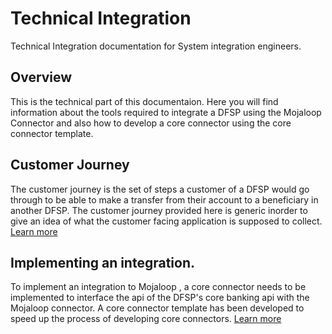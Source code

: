 # Technical Integration 

Technical Integration documentation for System integration engineers.


## Overview
This is the technical part of this documentaion. Here you will find information about the tools required to integrate a DFSP using the Mojaloop Connector and also how to develop a core connector using the core connector template.


## Customer Journey
The customer journey is the set of steps a customer of a DFSP would go through to be able to make a transfer from their account to a beneficiary in another DFSP. The customer journey provided here is generic inorder to give an idea of what the customer facing application is supposed to collect. [Learn more](/getting-started/CustomerJourney.md)

## Implementing an integration.

To implement an integration to Mojaloop , a core connector needs to be implemented to interface the api of the DFSP's core banking api with the Mojaloop
connector. A core connector template has been developed to speed up the process of developing core connectors. [Learn more](./CoreConnectorTemplateDocs.md)

